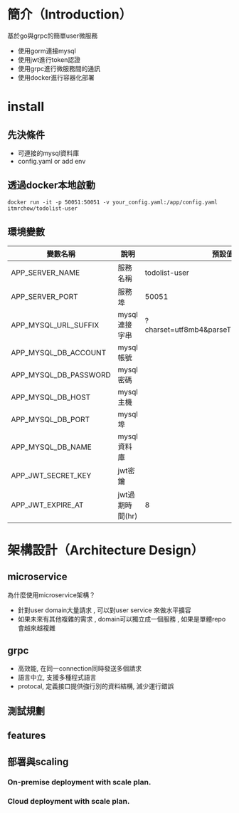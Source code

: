 
# 簡介（Introduction）
基於go與grpc的簡單user微服務

- 使用gorm連接mysql
- 使用jwt進行token認證
- 使用grpc進行微服務間的通訊
- 使用docker進行容器化部署

# install

## 先決條件
- 可連接的mysql資料庫
- config.yaml or add env

## 透過docker本地啟動
``` shell
docker run -it -p 50051:50051 -v your_config.yaml:/app/config.yaml itmrchow/todolist-user
```

## 環境變數
| 變數名稱              | 說明            | 預設值                                    |
| --------------------- | --------------- | ----------------------------------------- |
| APP_SERVER_NAME       | 服務名稱        | todolist-user                             |
| APP_SERVER_PORT       | 服務埠          | 50051                                     |
| APP_MYSQL_URL_SUFFIX  | mysql連接字串   | ?charset=utf8mb4&parseTime=True&loc=Local |
| APP_MYSQL_DB_ACCOUNT  | mysql帳號       |                                           |
| APP_MYSQL_DB_PASSWORD | mysql密碼       |                                           |
| APP_MYSQL_DB_HOST     | mysql主機       |                                           |
| APP_MYSQL_DB_PORT     | mysql埠         |                                           |
| APP_MYSQL_DB_NAME     | mysql資料庫     |                                           |
| APP_JWT_SECRET_KEY    | jwt密鑰         |                                           |
| APP_JWT_EXPIRE_AT     | jwt過期時間(hr) | 8                                         |


# 架構設計（Architecture Design）
## microservice
為什麼使用microservice架構？
- 針對user domain大量請求 , 可以對user service 來做水平擴容
- 如果未來有其他複雜的需求 , domain可以獨立成一個服務 , 如果是單體repo會越來越複雜
## grpc
- 高效能, 在同一connection同時發送多個請求
- 語言中立, 支援多種程式語言
- protocal, 定義接口提供強行別的資料結構, 減少運行錯誤

## 測試規劃


## features

## 部署與scaling

### On-premise deployment with scale plan.
### Cloud deployment with scale plan.

